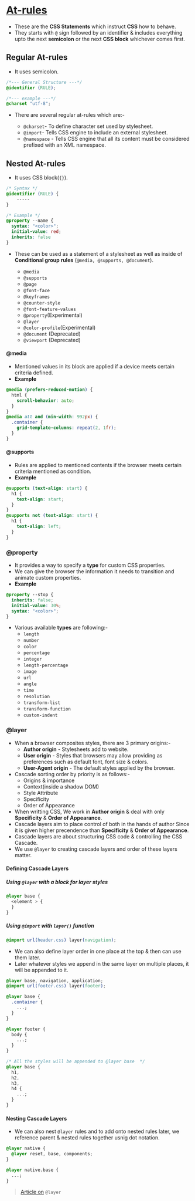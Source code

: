 # [At-rules](https://developer.mozilla.org/en-US/docs/Web/CSS/At-rule)

- These are the **CSS Statements** which instruct **CSS** how to behave.
- They starts with `@` sign followed by an identifier & includes everything upto the next **semicolon** or the next **CSS block** whichever comes first.

## Regular At-rules

- It uses semicolon.

```css
/*--- General Structure ---*/
@identifier (RULE);

/*--- example ---*/
@charset "utf-8";
```

- There are several regular at-rules which are:-

  - `@charset`- To define character set used by stylesheet.
  - `@import`- Tells CSS engine to include an external stylesheet.
  - `@namespace` - Tells CSS engine that all its content must be considered prefixed with an XML namespace.

## Nested At-rules

- It uses CSS block(`{}`).

```css
/* Syntax */
@identifier (RULE) {
    -----
}

/* Example */
@property --name {
  syntax: "<color>";
  initial-value: red;
  inherits: false
}
```

- These can be used as a statement of a stylesheet as well as inside of **Conditional group rules** (`@media, @supports, @document`).

  - `@media`
  - `@supports`
  - `@page`
  - `@font-face`
  - `@keyframes`
  - `@counter-style`
  - `@font-feature-values`
  - `@property`(Experimental)
  - `@layer`
  - `@color-profile`(Experimental)
  - `@document` (Deprecated)
  - `@viewport` (Deprecated)

#### @media

- Mentioned values in its block are applied if a device meets certain criteria defined.
- **Example**

```css
@media (prefers-reduced-motion) {
  html {
    scroll-behavior: auto;
  }
}
@media all and (min-width: 992px) {
  .container {
    grid-template-columns: repeat(2, 1fr);
  }
}
```

#### @supports

- Rules are applied to mentioned contents if the browser meets certain criteria mentioned as condition.
- **Example**

```css
@supports (text-align: start) {
  h1 {
    text-align: start;
  }
}
@supports not (text-align: start) {
  h1 {
    text-align: left;
  }
}
```

### @property

- It provides a way to specify a **type** for custom CSS properties.
- We can give the browser the information it needs to transition and animate custom properties.
- **Example**

```css
@property --stop {
  inherits: false;
  initial-value: 30%;
  syntax: "<color>";
}
```

- Various available **types** are following:-
  - `length`
  - `number`
  - `color`
  - `percentage`
  - `integer`
  - `length-percentage`
  - `image`
  - `url`
  - `angle`
  - `time`
  - `resolution`
  - `transform-list`
  - `transform-function`
  - `custom-indent`

### @layer

- When a browser composites styles, there are 3 primary origins:-
  - **Author origin** - Stylesheets add to website.
  - **User origin** - Styles that browsers may allow providing as preferences such as default font, font size & colors.
  - **User-Agent origin** - The default styles applied by the browser.
- Cascade sorting order by priority is as follows:-
  - Origins & importance
  - Context(inside a shadow DOM)
  - Style Attribute
  - Specificity
  - Order of Appearance
- When writting CSS, We work in **Author origin** & deal with only **Specificity** & **Order of Appearance**.
- Cascade layers aim to place control of both in the hands of author Since it is given higher precendence than **Specificity** & **Order of Appearance**.
- Cascade layers are about structuring CSS code & controlling the CSS Cascade.
- We use `@layer` to creating cascade layers and order of these layers matter.

#### Defining Cascade Layers

##### Using `@layer` with a block for layer styles

```css
@layer base {
  <element > {
  }
}
```

##### Using `@import` with `layer()` function

```css
@import url(header.css) layer(navigation);
```

- We can also define layer order in one place at the top & then can use them later.
- Later whatever styles we append in the same layer on multiple places, it will be appended to it.

```css
@layer base, navigation, application;
@import url(footer.css) layer(footer);

@layer base {
  .container {
    ...;
  }
}

@layer footer {
  body {
    ...;
  }
}

/* All the styles will be appended to @layer base  */
@layer base {
  h1,
  h2,
  h3,
  h4 {
    ...;
  }
}
```

#### Nesting Cascade Layers

- We can also nest `@layer` rules and to add onto nested rules later, we reference parent & nested rules together usnig dot notation.

```css
@layer native {
  @layer reset, base, components;
}

@layer native.base {
  ...;
}
```

> [Article on](https://www.bram.us/2021/09/15/the-future-of-css-cascade-layers-css-at-layer/) `@layer`
